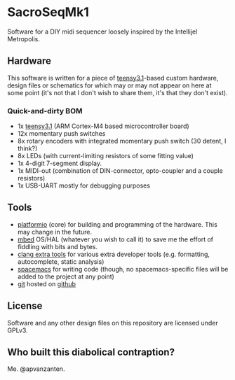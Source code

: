 # SacroSeqMk1
Software for a DIY midi sequencer loosely inspired by the Intellijel Metropolis.

## Hardware
This software is written for a piece of [teensy3.1](https://www.pjrc.com/teensy/teensy31.html)-based custom hardware, design files or schematics for which may or may not appear on here at some point (it's not that I don't wish to share them, it's that they don't exist).

### Quick-and-dirty BOM
* 1x [teensy3.1](https://www.pjrc.com/teensy/teensy31.html) (ARM Cortex-M4 based microcontroller board)
* 12x momentary push switches
* 8x rotary encoders with integrated momentary push switch (30 detent, I think?)
* 8x LEDs (with current-limiting resistors of some fitting value)
* 1x 4-digit 7-segment display.
* 1x MIDI-out (combination of DIN-connector, opto-coupler and a couple resistors)
* 1x USB-UART mostly for debugging purposes

## Tools
* [platformio](http://www.platformio.org) (core) for building and programming of the hardware. This may change in the future.
* [mbed](http://os.mbed.org) OS/HAL (whatever you wish to call it) to save me the effort of fiddling with bits and bytes.
* [clang extra tools](http://clang.llvm.org/extra/) for various extra developer tools (e.g. formatting, autocomplete, static analysis)
* [spacemacs](http://www.spacemacs.org) for writing code (though, no spacemacs-specific files will be added to the project at any point)
* [git](http://www.git-scm.com) hosted on [github](http://www.github.com)

## License
Software and any other design files on this repository are licensed under GPLv3.

## Who built this diabolical contraption?
Me. @apvanzanten.
